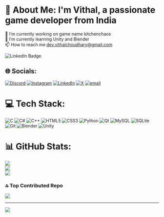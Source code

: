 # 💫 About Me: I'm Vithal, a passionate game developer from India
🔭 I’m currently working on game name kitchenchaos<br>🌱 I’m currently learning Unity and Blender<br>📫 How to reach me dev.vithalchoudhary@gmail.com

<img src="https://github.com/user-attachments/assets/11ae7f4b-3438-451a-a600-6458bba5eeb7" alt="LinkedIn Badge" data-canonical-src="https://img.shields.io/badge/-LinkedIn-blue?style=flat-square&amp;logo=Linkedin&amp;logoColor=white" style="max-width:100%;"></a>

## 🌐 Socials:
[![Discord](https://img.shields.io/badge/Discord-%237289DA.svg?logo=discord&logoColor=white)](https://discord.gg/kakashi2170) [![Instagram](https://img.shields.io/badge/Instagram-%23E4405F.svg?logo=Instagram&logoColor=white)](https://instagram.com/vithal_162) [![LinkedIn](https://img.shields.io/badge/LinkedIn-%230077B5.svg?logo=linkedin&logoColor=white)](https://linkedin.com/in/vithal-choudhary-712977253/) [![X](https://img.shields.io/badge/X-black.svg?logo=X&logoColor=white)](https://x.com/choudharyvithal) [![email](https://img.shields.io/badge/Email-D14836?logo=gmail&logoColor=white)](mailto:dev.vithalchoudhary@gmail.com) 

# 💻 Tech Stack:
![C](https://img.shields.io/badge/c-%2300599C.svg?style=for-the-badge&logo=c&logoColor=white) ![C#](https://img.shields.io/badge/c%23-%23239120.svg?style=for-the-badge&logo=csharp&logoColor=white) ![C++](https://img.shields.io/badge/c++-%2300599C.svg?style=for-the-badge&logo=c%2B%2B&logoColor=white) ![HTML5](https://img.shields.io/badge/html5-%23E34F26.svg?style=for-the-badge&logo=html5&logoColor=white) ![CSS3](https://img.shields.io/badge/css3-%231572B6.svg?style=for-the-badge&logo=css3&logoColor=white) ![Python](https://img.shields.io/badge/python-3670A0?style=for-the-badge&logo=python&logoColor=ffdd54) ![Qt](https://img.shields.io/badge/Qt-%23217346.svg?style=for-the-badge&logo=Qt&logoColor=white) ![MySQL](https://img.shields.io/badge/mysql-4479A1.svg?style=for-the-badge&logo=mysql&logoColor=white) ![SQLite](https://img.shields.io/badge/sqlite-%2307405e.svg?style=for-the-badge&logo=sqlite&logoColor=white) ![Git](https://img.shields.io/badge/git-%23F05033.svg?style=for-the-badge&logo=git&logoColor=white) ![Blender](https://img.shields.io/badge/blender-%23F5792A.svg?style=for-the-badge&logo=blender&logoColor=white) ![Unity](https://img.shields.io/badge/unity-%23000000.svg?style=for-the-badge&logo=unity&logoColor=white)
# 📊 GitHub Stats:
![](https://github-readme-stats.vercel.app/api?username=LOSTCODE160&theme=dark&hide_border=false&include_all_commits=false&count_private=false)<br/>
![](https://nirzak-streak-stats.vercel.app/?user=LOSTCODE160&theme=dark&hide_border=false)<br/>
![](https://github-readme-stats.vercel.app/api/top-langs/?username=LOSTCODE160&theme=dark&hide_border=false&include_all_commits=false&count_private=false&layout=compact)

### 🔝 Top Contributed Repo
![](https://github-contributor-stats.vercel.app/api?username=LOSTCODE160&limit=5&theme=dark&combine_all_yearly_contributions=true)

---
[![](https://visitcount.itsvg.in/api?id=LOSTCODE160&icon=0&color=0)](https://visitcount.itsvg.in)

<!-- Proudly created with GPRM ( https://gprm.itsvg.in ) -->
